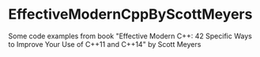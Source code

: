 # EffectiveModernCppByScottMeyers
Some code examples from book "Effective Modern C++: 42 Specific Ways to Improve Your Use of C++11 and C++14" by Scott Meyers
